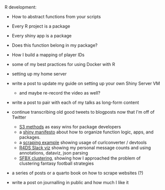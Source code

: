 R development:
- How to abstract functions from your scripts
- Every R project is a package
- Every shiny app is a package
- Does this function belong in my package?

- How I build a mapping of player IDs
- some of my best practices for using Docker with R
- setting up my home server
- write a post to update my guide on setting up your own Shiny Server VM
  - and maybe re-record the video as well?
- write a post to pair with each of my talks as long-form content
- continue transcribing old good tweets to blogposts now that I'm off of Twitter
  - [S3 methods](https://twitter.com/_TanHo/status/1503725840995172353) as easy
  wins for package developers
  - a [shiny manifesto](https://twitter.com/_TanHo/status/1415709884021157891)
  about how to organize function logic, apps, and packages.
  - a [scraping example](https://twitter.com/_TanHo/status/1539602474503397377)
  showing usage of curlconverter / devtools
  - [R4DS Slack viz](https://twitter.com/_TanHo/status/1426194122038251520?s=20)
  showing my personal message counts and using annotations, dataviz, json parsing
  - [SFBX clustering](https://twitter.com/_TanHo/status/1399372709075861506?s=20),
  showing how I approached the problem of clustering fantasy football strategies
- a series of posts or a quarto book on how to scrape websites (?)
- write a post on journalling in public and how much I like it
